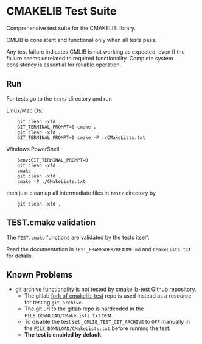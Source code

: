 
# CMAKELIB Test Suite

Comprehensive test suite for the CMAKELIB library.

CMLIB is consistent and functional only when all tests pass.

Any test failure indicates CMLIB is not working as expected, even if the failure seems unrelated to required functionality. Complete system consistency is essential for reliable operation.

## Run

For tests go to the `test/` directory and run

Linux/Mac Os:

```
    git clean -xfd .
	GIT_TERMINAL_PROMPT=0 cmake .
    git clean -xfd .
	GIT_TERMINAL_PROMPT=0 cmake -P ./CMakeLists.txt
```

Windows PowerShell:

```
	$env:GIT_TERMINAL_PROMPT=0
    git clean -xfd .
	cmake .
    git clean -xfd .
	cmake -P ./CMakeLists.txt
```

then just clean up all intermediate files in `test/` directory by

```
    git clean -xfd .
```

## TEST.cmake validation

The `TEST.cmake` functions are validated by the tests itself.

Read the documentation in `TEST_FRAMEWORK/README.md` and `CMakeLists.txt` for details.

## Known Problems

- git archive functionality is not tested by cmakelib-test Github repository.
  - The gitlab [fork of cmakelib-test] repo is used instead as a resource for testing `git archive`.
  - The git uri to the gitlab repo is hardcoded in the `FILE_DOWNLOAD/CMakeLists.txt` test.
  - To disable the test set `_CMLIB_TEST_GIT_ARCHIVE` to `OFF` manually in the `FILE_DOWNLOAD/CMakeLists.txt` before running the test.
  - **The test is enabled by default**.

[fork of cmakelib-test]: https://gitlab.com/cmakelib/cmakelib-test
